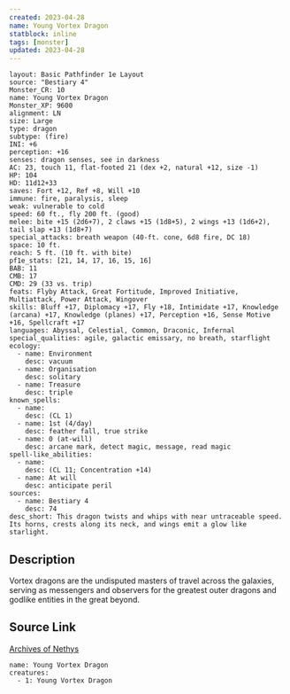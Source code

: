 ```yaml
---
created: 2023-04-28
name: Young Vortex Dragon
statblock: inline
tags: [monster]
updated: 2023-04-28
---
```

```statblock
layout: Basic Pathfinder 1e Layout
source: "Bestiary 4"
Monster_CR: 10
name: Young Vortex Dragon
Monster_XP: 9600
alignment: LN
size: Large
type: dragon
subtype: (fire)
INI: +6
perception: +16
senses: dragon senses, see in darkness
AC: 23, touch 11, flat-footed 21 (dex +2, natural +12, size -1)
HP: 104
HD: 11d12+33
saves: Fort +12, Ref +8, Will +10
immune: fire, paralysis, sleep
weak: vulnerable to cold
speed: 60 ft., fly 200 ft. (good)
melee: bite +15 (2d6+7), 2 claws +15 (1d8+5), 2 wings +13 (1d6+2), tail slap +13 (1d8+7)
special_attacks: breath weapon (40-ft. cone, 6d8 fire, DC 18)
space: 10 ft.
reach: 5 ft. (10 ft. with bite)
pf1e_stats: [21, 14, 17, 16, 15, 16]
BAB: 11
CMB: 17
CMD: 29 (33 vs. trip)
feats: Flyby Attack, Great Fortitude, Improved Initiative, Multiattack, Power Attack, Wingover
skills: Bluff +17, Diplomacy +17, Fly +18, Intimidate +17, Knowledge (arcana) +17, Knowledge (planes) +17, Perception +16, Sense Motive +16, Spellcraft +17
languages: Abyssal, Celestial, Common, Draconic, Infernal
special_qualities: agile, galactic emissary, no breath, starflight
ecology:
  - name: Environment
    desc: vacuum
  - name: Organisation
    desc: solitary
  - name: Treasure
    desc: triple
known_spells:
  - name:
    desc: (CL 1)
  - name: 1st (4/day)
    desc: feather fall, true strike
  - name: 0 (at-will)
    desc: arcane mark, detect magic, message, read magic
spell-like_abilities:
  - name:
    desc: (CL 11; Concentration +14)
  - name: At will
    desc: anticipate peril
sources:
  - name: Bestiary 4
    desc: 74
desc_short: This dragon twists and whips with near untraceable speed. Its horns, crests along its neck, and wings emit a glow like starlight.
```
## Description
Vortex dragons are the undisputed masters of travel across the galaxies, serving as messengers and observers for the greatest outer dragons and godlike entities in the great beyond.
## Source Link
[Archives of Nethys](https://aonprd.com/MonsterDisplay.aspx?ItemName=Young%20Vortex%20Dragon)
```encounter-table
name: Young Vortex Dragon
creatures:
  - 1: Young Vortex Dragon
```

